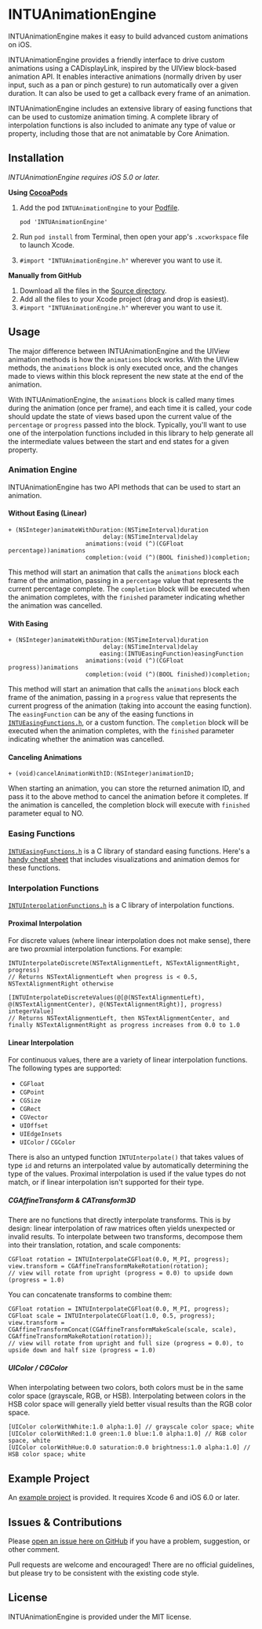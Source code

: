 # INTUAnimationEngine
INTUAnimationEngine makes it easy to build advanced custom animations on iOS.

INTUAnimationEngine provides a friendly interface to drive custom animations using a CADisplayLink, inspired by the UIView block-based animation API. It enables interactive animations (normally driven by user input, such as a pan or pinch gesture) to run automatically over a given duration. It can also be used to get a callback every frame of an animation.

INTUAnimationEngine includes an extensive library of easing functions that can be used to customize animation timing. A complete library of interpolation functions is also included to animate any type of value or property, including those that are not animatable by Core Animation.

## Installation
*INTUAnimationEngine requires iOS 5.0 or later.*

**Using [CocoaPods](http://cocoapods.org)**

1.	Add the pod `INTUAnimationEngine` to your [Podfile](http://guides.cocoapods.org/using/the-podfile.html).

    	pod 'INTUAnimationEngine'

2.	Run `pod install` from Terminal, then open your app's `.xcworkspace` file to launch Xcode.
3.	`#import "INTUAnimationEngine.h"` wherever you want to use it.

**Manually from GitHub**

1.	Download all the files in the [Source directory](https://github.com/intuit/AnimationEngine/tree/master/Source).
2.	Add all the files to your Xcode project (drag and drop is easiest).
3.	`#import "INTUAnimationEngine.h"` wherever you want to use it.

## Usage
The major difference between INTUAnimationEngine and the UIView animation methods is how the `animations` block works. With the UIView methods, the `animations` block is only executed once, and the changes made to views within this block represent the new state at the end of the animation.

With INTUAnimationEngine, the `animations` block is called many times during the animation (once per frame), and each time it is called, your code should update the state of views based upon the current value of the `percentage` or `progress` passed into the block. Typically, you'll want to use one of the interpolation functions included in this library to help generate all the intermediate values between the start and end states for a given property.

### Animation Engine
INTUAnimationEngine has two API methods that can be used to start an animation.

#### Without Easing (Linear)
	+ (NSInteger)animateWithDuration:(NSTimeInterval)duration
	                           delay:(NSTimeInterval)delay
	                      animations:(void (^)(CGFloat percentage))animations
	                      completion:(void (^)(BOOL finished))completion;

This method will start an animation that calls the `animations` block each frame of the animation, passing in a `percentage` value that represents the current percentage complete. The `completion` block will be executed when the animation completes, with the `finished` parameter indicating whether the animation was cancelled.

#### With Easing
	+ (NSInteger)animateWithDuration:(NSTimeInterval)duration
	                           delay:(NSTimeInterval)delay
	                          easing:(INTUEasingFunction)easingFunction
	                      animations:(void (^)(CGFloat progress))animations
	                      completion:(void (^)(BOOL finished))completion;

This method will start an animation that calls the `animations` block each frame of the animation, passing in a `progress` value that represents the current progress of the animation (taking into account the easing function). The `easingFunction` can be any of the easing functions in [`INTUEasingFunctions.h`](https://github.com/intuit/AnimationEngine/tree/master/Source/INTUEasingFunctions.h), or a custom function. The `completion` block will be executed when the animation completes, with the `finished` parameter indicating whether the animation was cancelled.

#### Canceling Animations
	+ (void)cancelAnimationWithID:(NSInteger)animationID;

When starting an animation, you can store the returned animation ID, and pass it to the above method to cancel the animation before it completes. If the animation is cancelled, the completion block will execute with `finished` parameter equal to NO.

### Easing Functions
[`INTUEasingFunctions.h`](https://github.com/intuit/AnimationEngine/tree/master/Source/INTUEasingFunctions.h) is a C library of standard easing functions. Here's a [handy cheat sheet](http://easings.net) that includes visualizations and animation demos for these functions.

### Interpolation Functions
[`INTUInterpolationFunctions.h`](https://github.com/intuit/AnimationEngine/tree/master/Source/INTUInterpolationFunctions.h) is a C library of interpolation functions.

#### Proximal Interpolation
For discrete values (where linear interpolation does not make sense), there are two proxmial interpolation functions. For example:

    INTUInterpolateDiscrete(NSTextAlignmentLeft, NSTextAlignmentRight, progress)
	// Returns NSTextAlignmentLeft when progress is < 0.5, NSTextAlignmentRight otherwise
	
    [INTUInterpolateDiscreteValues(@[@(NSTextAlignmentLeft), @(NSTextAlignmentCenter), @(NSTextAlignmentRight)], progress) integerValue]
	// Returns NSTextAlignmentLeft, then NSTextAlignmentCenter, and finally NSTextAlignmentRight as progress increases from 0.0 to 1.0


#### Linear Interpolation
For continuous values, there are a variety of linear interpolation functions. The following types are supported:

* `CGFloat`
* `CGPoint`
* `CGSize`
* `CGRect`
* `CGVector`
* `UIOffset`
* `UIEdgeInsets`
* `UIColor` / `CGColor`

There is also an untyped function `INTUInterpolate()` that takes values of type `id` and returns an interpolated value by automatically determining the type of the values. Proximal interpolation is used if the value types do not match, or if linear interpolation isn't supported for their type.

##### CGAffineTransform & CATransform3D
There are no functions that directly interpolate transforms. This is by design: linear interpolation of raw matrices often yields unexpected or invalid results. To interpolate between two transforms, decompose them into their translation, rotation, and scale components:

	CGFloat rotation = INTUInterpolateCGFloat(0.0, M_PI, progress);
	view.transform = CGAffineTransformMakeRotation(rotation);
	// view will rotate from upright (progress = 0.0) to upside down (progress = 1.0)

You can concatenate transforms to combine them:

    CGFloat rotation = INTUInterpolateCGFloat(0.0, M_PI, progress);
    CGFloat scale = INTUInterpolateCGFloat(1.0, 0.5, progress);
    view.transform = CGAffineTransformConcat(CGAffineTransformMakeScale(scale, scale), CGAffineTransformMakeRotation(rotation));
	// view will rotate from upright and full size (progress = 0.0), to upside down and half size (progress = 1.0)

##### UIColor / CGColor
When interpolating between two colors, both colors must be in the same color space (grayscale, RGB, or HSB). Interpolating between colors in the HSB color space will generally yield better visual results than the RGB color space.

	[UIColor colorWithWhite:1.0 alpha:1.0] // grayscale color space; white
	[UIColor colorWithRed:1.0 green:1.0 blue:1.0 alpha:1.0] // RGB color space, white
	[UIColor colorWithHue:0.0 saturation:0.0 brightness:1.0 alpha:1.0] // HSB color space; white

## Example Project
An [example project](https://github.com/intuit/AnimationEngine/tree/master/AnimationEngineExample) is provided. It requires Xcode 6 and iOS 6.0 or later.

## Issues & Contributions
Please [open an issue here on GitHub](https://github.com/intuit/AnimationEngine/issues/new) if you have a problem, suggestion, or other comment.

Pull requests are welcome and encouraged! There are no official guidelines, but please try to be consistent with the existing code style.

## License
INTUAnimationEngine is provided under the MIT license.
